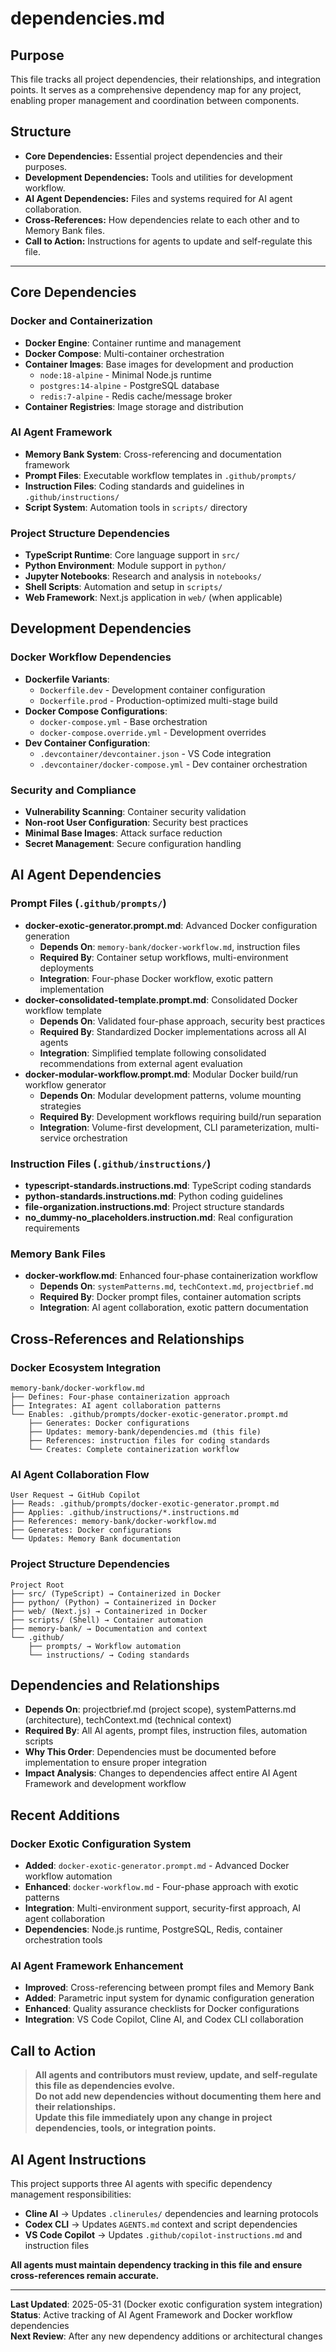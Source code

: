 # dependencies.md

## Purpose
This file tracks all project dependencies, their relationships, and integration points. It serves as a comprehensive dependency map for any project, enabling proper management and coordination between components.

## Structure
- **Core Dependencies:** Essential project dependencies and their purposes.
- **Development Dependencies:** Tools and utilities for development workflow.
- **AI Agent Dependencies:** Files and systems required for AI agent collaboration.
- **Cross-References:** How dependencies relate to each other and to Memory Bank files.
- **Call to Action:** Instructions for agents to update and self-regulate this file.

---

## Core Dependencies

### Docker and Containerization
- **Docker Engine**: Container runtime and management
- **Docker Compose**: Multi-container orchestration
- **Container Images**: Base images for development and production
  - `node:18-alpine` - Minimal Node.js runtime
  - `postgres:14-alpine` - PostgreSQL database
  - `redis:7-alpine` - Redis cache/message broker
- **Container Registries**: Image storage and distribution

### AI Agent Framework
- **Memory Bank System**: Cross-referencing and documentation framework
- **Prompt Files**: Executable workflow templates in `.github/prompts/`
- **Instruction Files**: Coding standards and guidelines in `.github/instructions/`
- **Script System**: Automation tools in `scripts/` directory

### Project Structure Dependencies
- **TypeScript Runtime**: Core language support in `src/`
- **Python Environment**: Module support in `python/`
- **Jupyter Notebooks**: Research and analysis in `notebooks/`
- **Shell Scripts**: Automation and setup in `scripts/`
- **Web Framework**: Next.js application in `web/` (when applicable)

## Development Dependencies

### Docker Workflow Dependencies
- **Dockerfile Variants**:
  - `Dockerfile.dev` - Development container configuration
  - `Dockerfile.prod` - Production-optimized multi-stage build
- **Docker Compose Configurations**:
  - `docker-compose.yml` - Base orchestration
  - `docker-compose.override.yml` - Development overrides
- **Dev Container Configuration**:
  - `.devcontainer/devcontainer.json` - VS Code integration
  - `.devcontainer/docker-compose.yml` - Dev container orchestration

### Security and Compliance
- **Vulnerability Scanning**: Container security validation
- **Non-root User Configuration**: Security best practices
- **Minimal Base Images**: Attack surface reduction
- **Secret Management**: Secure configuration handling

## AI Agent Dependencies

### Prompt Files (`.github/prompts/`)
- **docker-exotic-generator.prompt.md**: Advanced Docker configuration generation
  - **Depends On**: `memory-bank/docker-workflow.md`, instruction files
  - **Required By**: Container setup workflows, multi-environment deployments
  - **Integration**: Four-phase Docker workflow, exotic pattern implementation
- **docker-consolidated-template.prompt.md**: Consolidated Docker workflow template
  - **Depends On**: Validated four-phase approach, security best practices
  - **Required By**: Standardized Docker implementations across all AI agents
  - **Integration**: Simplified template following consolidated recommendations from external agent evaluation
- **docker-modular-workflow.prompt.md**: Modular Docker build/run workflow generator
  - **Depends On**: Modular development patterns, volume mounting strategies
  - **Required By**: Development workflows requiring build/run separation
  - **Integration**: Volume-first development, CLI parameterization, multi-service orchestration

### Instruction Files (`.github/instructions/`)
- **typescript-standards.instructions.md**: TypeScript coding standards
- **python-standards.instructions.md**: Python coding guidelines
- **file-organization.instructions.md**: Project structure standards
- **no_dummy-no_placeholders.instruction.md**: Real configuration requirements

### Memory Bank Files
- **docker-workflow.md**: Enhanced four-phase containerization workflow
  - **Depends On**: `systemPatterns.md`, `techContext.md`, `projectbrief.md`
  - **Required By**: Docker prompt files, container automation scripts
  - **Integration**: AI agent collaboration, exotic pattern documentation

## Cross-References and Relationships

### Docker Ecosystem Integration
```
memory-bank/docker-workflow.md
├── Defines: Four-phase containerization approach
├── Integrates: AI agent collaboration patterns
└── Enables: .github/prompts/docker-exotic-generator.prompt.md
    ├── Generates: Docker configurations
    ├── Updates: memory-bank/dependencies.md (this file)
    ├── References: instruction files for coding standards
    └── Creates: Complete containerization workflow
```

### AI Agent Collaboration Flow
```
User Request → GitHub Copilot
├── Reads: .github/prompts/docker-exotic-generator.prompt.md
├── Applies: .github/instructions/*.instructions.md
├── References: memory-bank/docker-workflow.md
├── Generates: Docker configurations
└── Updates: Memory Bank documentation
```

### Project Structure Dependencies
```
Project Root
├── src/ (TypeScript) → Containerized in Docker
├── python/ (Python) → Containerized in Docker
├── web/ (Next.js) → Containerized in Docker
├── scripts/ (Shell) → Container automation
├── memory-bank/ → Documentation and context
└── .github/
    ├── prompts/ → Workflow automation
    └── instructions/ → Coding standards
```

## Dependencies and Relationships

- **Depends On**: projectbrief.md (project scope), systemPatterns.md (architecture), techContext.md (technical context)
- **Required By**: All AI agents, prompt files, instruction files, automation scripts
- **Why This Order**: Dependencies must be documented before implementation to ensure proper integration
- **Impact Analysis**: Changes to dependencies affect entire AI Agent Framework and development workflow

## Recent Additions

### Docker Exotic Configuration System
- **Added**: `docker-exotic-generator.prompt.md` - Advanced Docker workflow automation
- **Enhanced**: `docker-workflow.md` - Four-phase approach with exotic patterns
- **Integration**: Multi-environment support, security-first approach, AI agent collaboration
- **Dependencies**: Node.js runtime, PostgreSQL, Redis, container orchestration tools

### AI Agent Framework Enhancement
- **Improved**: Cross-referencing between prompt files and Memory Bank
- **Added**: Parametric input system for dynamic configuration generation
- **Enhanced**: Quality assurance checklists for Docker configurations
- **Integration**: VS Code Copilot, Cline AI, and Codex CLI collaboration

## Call to Action

> **All agents and contributors must review, update, and self-regulate this file as dependencies evolve.**  
> **Do not add new dependencies without documenting them here and their relationships.**  
> **Update this file immediately upon any change in project dependencies, tools, or integration points.**

## AI Agent Instructions

This project supports three AI agents with specific dependency management responsibilities:
- **Cline AI** → Updates `.clinerules/` dependencies and learning protocols
- **Codex CLI** → Updates `AGENTS.md` context and script dependencies  
- **VS Code Copilot** → Updates `.github/copilot-instructions.md` and instruction files

**All agents must maintain dependency tracking in this file and ensure cross-references remain accurate.**

---

**Last Updated**: 2025-05-31 (Docker exotic configuration system integration)  
**Status**: Active tracking of AI Agent Framework and Docker workflow dependencies  
**Next Review**: After any new dependency additions or architectural changes

